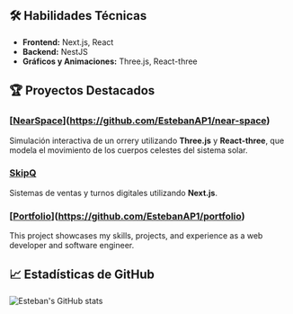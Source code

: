 

<!-- ![Banner de Perfil](https://your-banner-image-url.com) <!-- Reemplaza con tu imagen de banner preferida -->

## 🛠️ Habilidades Técnicas

- **Frontend:** Next.js, React
- **Backend:** NestJS
- **Gráficos y Animaciones:** Three.js, React-three

## 🏆 Proyectos Destacados

### [[NearSpace](https://near-space.vercel.app/)](https://github.com/EstebanAP1/near-space)
Simulación interactiva de un orrery utilizando **Three.js** y **React-three**, que modela el movimiento de los cuerpos celestes del sistema solar.

### [SkipQ](https://skipq.vercel.app/?site=presentation-test)
Sistemas de ventas y turnos digitales utilizando **Next.js**.

### [[Portfolio](https://esteban-padilla-portfolio.vercel.app/)](https://github.com/EstebanAP1/portfolio) 
This project showcases my skills, projects, and experience as a web developer and software engineer.

## 📈 Estadísticas de GitHub

![Esteban's GitHub stats](https://github-readme-stats.vercel.app/api?username=EstebanAP1&show_icons=true&theme=radical)
